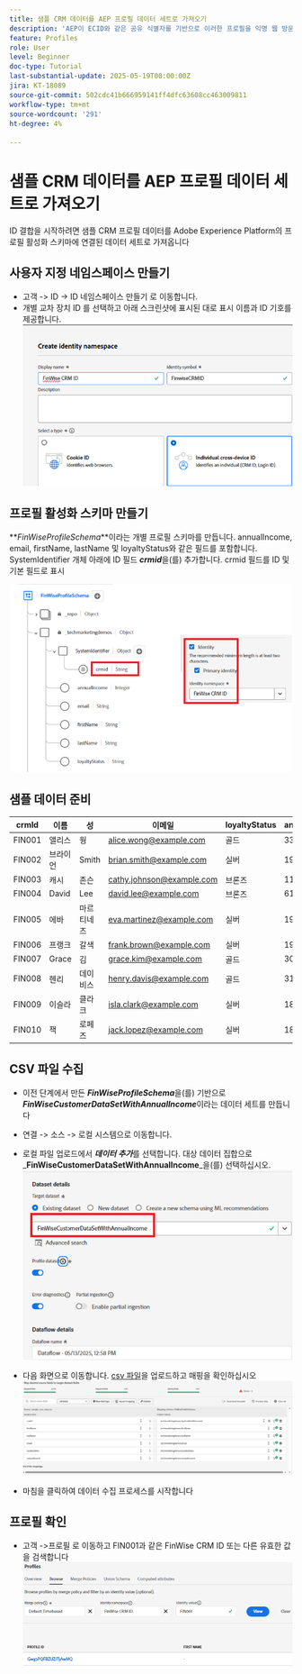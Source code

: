 ```yaml
---
title: 샘플 CRM 데이터를 AEP 프로필 데이터 세트로 가져오기
description: 'AEP이 ECID와 같은 공유 식별자를 기반으로 이러한 프로필을 익명 웹 방문자와 올바르게 연결할 수 있는지 확인하기 위해 샘플 레코드(예: CRMID, 이메일, 수입, 우편 번호 포함)를 가져옵니다.'
feature: Profiles
role: User
level: Beginner
doc-type: Tutorial
last-substantial-update: 2025-05-19T00:00:00Z
jira: KT-18089
source-git-commit: 502cdc41b666959141ff4dfc63608cc463009811
workflow-type: tm+mt
source-wordcount: '291'
ht-degree: 4%

---
```


# 샘플 CRM 데이터를 AEP 프로필 데이터 세트로 가져오기

ID 결합을 시작하려면 샘플 CRM 프로필 데이터를 Adobe Experience Platform의 프로필 활성화 스키마에 연결된 데이터 세트로 가져옵니다

## 사용자 지정 네임스페이스 만들기

* 고객 -> ID -> ID 네임스페이스 만들기 로 이동합니다.
* 개별 교차 장치 ID 를 선택하고 아래 스크린샷에 표시된 대로 표시 이름과 ID 기호를 제공합니다.
  ![custom-namespace](assets/custom-namespace.png)

## 프로필 활성화 스키마 만들기

**_FinWiseProfileSchema_**이라는 개별 프로필 스키마를 만듭니다. annualIncome, email, firstName, lastName 및 loyaltyStatus와 같은 필드를 포함합니다.
SystemIdentifier 개체 아래에 ID 필드 **_crmid_**&#x200B;을(를) 추가합니다. crmid 필드를 ID 및 기본 필드로 표시


![프로필 스키마](assets/finwise-profile-schema.png)

## 샘플 데이터 준비

| crmId | 이름 | 성 | 이메일 | loyaltyStatus | annualIncome |
|--------|-----------|----------|---------------------------|---------------|--------------|
| FIN001 | 앨리스 | 웡 | alice.wong@example.com | 골드 | 336104 |
| FIN002 | 브라이언 | Smith | brian.smith@example.com | 실버 | 191065 |
| FIN003 | 캐시 | 존슨 | cathy.johnson@example.com | 브론즈 | 117015 |
| FIN004 | David | Lee | david.lee@example.com | 브론즈 | 61869 |
| FIN005 | 에바 | 마르티네즈 | eva.martinez@example.com | 실버 | 191371 |
| FIN006 | 프랭크 | 갈색 | frank.brown@example.com | 실버 | 196132 |
| FIN007 | Grace | 김 | grace.kim@example.com | 골드 | 309851 |
| FIN008 | 헨리 | 데이비스 | henry.davis@example.com | 골드 | 318378 |
| FIN009 | 이슬라 | 클라크 | isla.clark@example.com | 실버 | 181776 |
| FIN010 | 잭 | 로페즈 | jack.lopez@example.com | 실버 | 186643 |

## CSV 파일 수집

* 이전 단계에서 만든 **_FinWiseProfileSchema_**&#x200B;을(를) 기반으로 **_FinWiseCustomerDataSetWithAnnualIncome_**&#x200B;이라는 데이터 세트를 만듭니다

* 연결 -> 소스 -> 로컬 시스템으로 이동합니다.
* 로컬 파일 업로드에서 **_데이터 추가_**&#x200B;를 선택합니다. 대상 데이터 집합으로 _**FinWiseCustomerDataSetWithAnnualIncome**_을(를) 선택하십시오.
  ![ingest-csv](assets/ingest-csv-into-dataset.png)
* 다음 화면으로 이동합니다. [csv 파일](assets/sample_crm_data.csv)을 업로드하고 매핑을 확인하십시오
  ![매핑](assets/mappings.png)

* 마침을 클릭하여 데이터 수집 프로세스를 시작합니다

## 프로필 확인

* 고객 ->프로필 로 이동하고 FIN001과 같은 FinWise CRM ID 또는 다른 유효한 값을 검색합니다
  ![프로필 확인](assets/verify-profiles.png)
